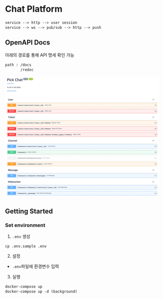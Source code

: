 # Chat Platform
```
service --> http --> user session
service --> ws --> pub/sub --> http --> push
```

## OpenAPI Docs
아래의 경로를 통해 API 명세 확인 가능
```
path : /docs
       /redoc
```

![img.png](img.png)

## Getting Started

### Set environment
1. `.env` 생성
```
cp .env.sample .env 
```

2. 설정
* `.env`파일에 환경변수 입력

3. 실행
```
docker-compose up
docker-compose up -d (background)
```
